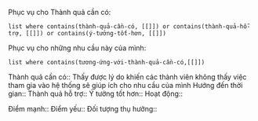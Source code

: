
Phục vụ cho Thành quả cần có:
```dataview
list where contains(thành-quả-cần-có, [[]]) or contains(thành-quả-hỗ-trợ, [[]]) or contains(ý-tưởng-tốt-hơn, [[]]) 
```
Phục vụ cho những nhu cầu này của mình:
```dataview
list where contains(tương-ứng-với-thành-quả-cần-có,[[]])
```

Thành quả cần có:: Thấy được lý do khiến các thành viên không thấy việc tham gia vào hệ thống sẽ giúp ích cho nhu cầu của mình
Hướng đến thời gian::
Thành quả hỗ trợ::
Ý tưởng tốt hơn::
Hoạt động::

Điểm mạnh::
Điểm yếu::
Đối tượng thụ hưởng::
